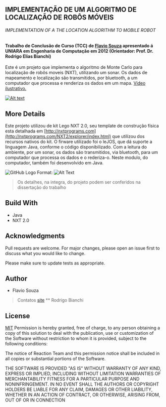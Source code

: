 ## IMPLEMENTAÇÃO DE UM ALGORITMO DE LOCALIZAÇÃO DE ROBÔS MÓVEIS
###### IMPLEMENTATION OF A THE LOCATION ALGORITHM TO MOBILE ROBOT
#### Trabalho de Conclusão de Curso (TCC) de [Flavio Souza](https://flaviosouza.net) apresentado á UNIARA em Engenharia de Computação em 2012 (Orientador: Prof. Dr. Rodrigo Elias Bianchi)

Este é um projeto que implementa o algoritmo de Monte Carlo para localização de robôs moveis (NXT), utilizando um sonar. Os dados de mapeamento e localização são transmitidos, por bluetooth, a um computador que processa e renderiza os dados em um mapa. [Video ilustrativo.](https://www.youtube.com/watch?v=IEy9Dxg0TRc) 

[![Alt text](https://img.youtube.com/vi/IEy9Dxg0TRc/0.jpg)](https://www.youtube.com/watch?v=IEy9Dxg0TRc)

## More Details
Este projeto utilizou de kit Lego NXT 2.0, seu template de construção física esta detalhada em [http://nxtprograms.com](http://nxtprograms.com/NXT2/explorer/index.html) que utilizou dos recursos nativos do kit. 
O firware utilizado foi o leJOS, que dá suporte a linguagem Java, conforme o código disponibilizado. Com a leitura do ambiente, por um sonar, os dados são transmitidos, via bluetooth, para um computador que processa os dados e o rederiza-o. Neste modulo, do computador, também foi desenvolvido em Java.

![GitHub Logo](/images/logo.png)
Format: ![Alt Text](url)
> Os detalhes, na integra, do projeto podem ser conferidos na dissertação do trabalho

## Build With
* Java
* NXT 2.0

## Acknowledgments
Pull requests are welcome. For major changes, please open an issue first to discuss what you would like to change.

Please make sure to update tests as appropriate.

## Author
* Flavio Souza
> Contatos [site](https://www.flaviosouza.net)
** Rodrigo Bianchi

## License
[MIT](https://choosealicense.com/licenses/mit/)
Permission is hereby granted, free of charge, to any person obtaining a copy of this solution to deal with the publication, use or customization of the Software without restriction to whom it is provided, subject to the following conditions:

The notice of Reaction Team and this permission notice shall be included in all copies or substantial portions of the Software.

THE SOFTWARE IS PROVIDED "AS IS" WITHOUT WARRANTY OF ANY KIND, EXPRESS OR IMPLIED, INCLUDING WITHOUT LIMITATION WARRANTIES OF MERCHANTABILITY FITNESS FOR A PARTICULAR PURPOSE AND NONINFRINGEMENT. IN NO EVENT SHALL THE AUTHORS OR COPYRIGHT HOLDERS BE LIABLE FOR ANY CLAIM, DAMAGES OR OTHER LIABILITY, WHETHER IN AN ACTION OF CONTRACT, OR OTHERWISE, ARISING FROM, OUT OF OR IN CONNECTION
